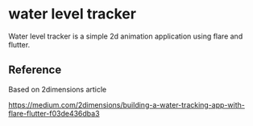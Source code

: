 # water level tracker

Water level tracker is a simple 2d animation application using flare and flutter.


## Reference
Based on 2dimensions article


https://medium.com/2dimensions/building-a-water-tracking-app-with-flare-flutter-f03de436dba3

